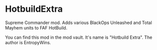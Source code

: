 # HotbuildExtra

Supreme Commander mod. Adds various BlackOps Unleashed and Total Mayhem units to FAF HotBuild.

You can find this mod in the mod vault. It's name is "Hotbuild Extra". The author is EntropyWins.
